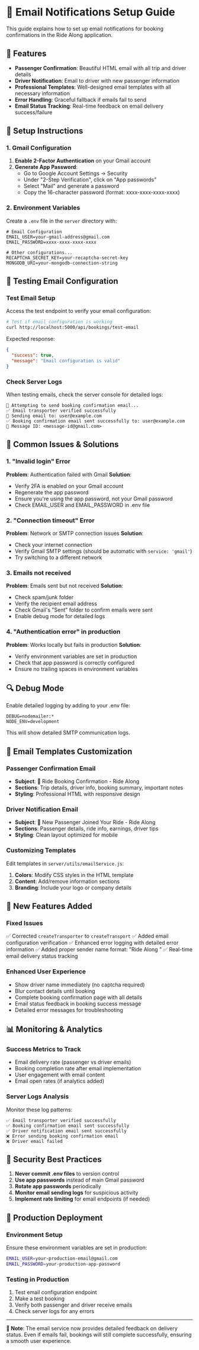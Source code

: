 # 📧 Email Notifications Setup Guide

This guide explains how to set up email notifications for booking confirmations in the Ride Along application.

## 🚀 Features

- **Passenger Confirmation**: Beautiful HTML email with all trip and driver details
- **Driver Notification**: Email to driver with new passenger information
- **Professional Templates**: Well-designed email templates with all necessary information
- **Error Handling**: Graceful fallback if emails fail to send
- **Email Status Tracking**: Real-time feedback on email delivery success/failure

## 🔧 Setup Instructions

### 1. Gmail Configuration

1. **Enable 2-Factor Authentication** on your Gmail account
2. **Generate App Password**:
   - Go to Google Account Settings → Security
   - Under "2-Step Verification", click on "App passwords"
   - Select "Mail" and generate a password
   - Copy the 16-character password (format: xxxx-xxxx-xxxx-xxxx)

### 2. Environment Variables

Create a `.env` file in the `server` directory with:

```env
# Email Configuration
EMAIL_USER=your-gmail-address@gmail.com
EMAIL_PASSWORD=xxxx-xxxx-xxxx-xxxx

# Other configurations...
RECAPTCHA_SECRET_KEY=your-recaptcha-secret-key
MONGODB_URI=your-mongodb-connection-string
```

## 🧪 Testing Email Configuration

### Test Email Setup
Access the test endpoint to verify your email configuration:

```bash
# Test if email configuration is working
curl http://localhost:5000/api/bookings/test-email
```

Expected response:
```json
{
  "success": true,
  "message": "Email configuration is valid"
}
```

### Check Server Logs
When testing emails, check the server console for detailed logs:

```
📧 Attempting to send booking confirmation email...
✅ Email transporter verified successfully
📧 Sending email to: user@example.com
✅ Booking confirmation email sent successfully to: user@example.com
📧 Message ID: <message-id@gmail.com>
```

## 🚨 Common Issues & Solutions

### 1. "Invalid login" Error
**Problem**: Authentication failed with Gmail
**Solution**: 
- Verify 2FA is enabled on your Gmail account
- Regenerate the app password
- Ensure you're using the app password, not your Gmail password
- Check EMAIL_USER and EMAIL_PASSWORD in .env file

### 2. "Connection timeout" Error
**Problem**: Network or SMTP connection issues
**Solution**:
- Check your internet connection
- Verify Gmail SMTP settings (should be automatic with `service: 'gmail'`)
- Try switching to a different network

### 3. Emails not received
**Problem**: Emails sent but not received
**Solution**:
- Check spam/junk folder
- Verify the recipient email address
- Check Gmail's "Sent" folder to confirm emails were sent
- Enable debug mode for detailed logs

### 4. "Authentication error" in production
**Problem**: Works locally but fails in production
**Solution**:
- Verify environment variables are set in production
- Check that app password is correctly configured
- Ensure no trailing spaces in environment variables

## 🔍 Debug Mode

Enable detailed logging by adding to your .env file:

```env
DEBUG=nodemailer:*
NODE_ENV=development
```

This will show detailed SMTP communication logs.

## 📧 Email Templates Customization

### Passenger Confirmation Email
- **Subject**: 🚗 Ride Booking Confirmation - Ride Along
- **Sections**: Trip details, driver info, booking summary, important notes
- **Styling**: Professional HTML with responsive design

### Driver Notification Email
- **Subject**: 👥 New Passenger Joined Your Ride - Ride Along
- **Sections**: Passenger details, ride info, earnings, driver tips
- **Styling**: Clean layout optimized for mobile

### Customizing Templates
Edit templates in `server/utils/emailService.js`:

1. **Colors**: Modify CSS styles in the HTML template
2. **Content**: Add/remove information sections
3. **Branding**: Include your logo or company details

## 🔄 New Features Added

### Fixed Issues
✅ Corrected `createTransporter` to `createTransport`
✅ Added email configuration verification
✅ Enhanced error logging with detailed error information
✅ Added proper sender name format: "Ride Along <email>"
✅ Real-time email delivery status tracking

### Enhanced User Experience
- Show driver name immediately (no captcha required)
- Blur contact details until booking
- Complete booking confirmation page with all details
- Email status feedback in booking success message
- Detailed error messages for troubleshooting

## 📊 Monitoring & Analytics

### Success Metrics to Track
- Email delivery rate (passenger vs driver emails)
- Booking completion rate after email implementation
- User engagement with email content
- Email open rates (if analytics added)

### Server Logs Analysis
Monitor these log patterns:
```
✅ Email transporter verified successfully
✅ Booking confirmation email sent successfully
✅ Driver notification email sent successfully
❌ Error sending booking confirmation email
❌ Driver email failed
```

## 🔐 Security Best Practices

1. **Never commit .env files** to version control
2. **Use app passwords** instead of main Gmail password
3. **Rotate app passwords** periodically
4. **Monitor email sending logs** for suspicious activity
5. **Implement rate limiting** for email endpoints (if needed)

## 🚀 Production Deployment

### Environment Setup
Ensure these environment variables are set in production:

```bash
EMAIL_USER=your-production-email@gmail.com
EMAIL_PASSWORD=your-production-app-password
```

### Testing in Production
1. Test email configuration endpoint
2. Make a test booking
3. Verify both passenger and driver receive emails
4. Check server logs for any errors

---

**📝 Note**: The email service now provides detailed feedback on delivery status. Even if emails fail, bookings will still complete successfully, ensuring a smooth user experience.